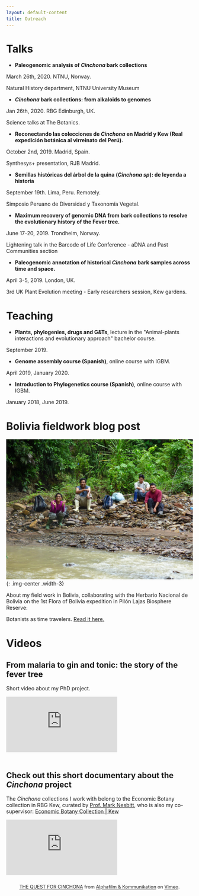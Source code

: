 ```yaml
---
layout: default-content
title: Outreach
---
```


# Talks


* **Paleogenomic analysis of _Cinchona_ bark collections**

March 26th, 2020. NTNU, Norway.

Natural History department, NTNU University Museum

* **_Cinchona_ bark collections: from alkaloids to genomes**

Jan 26th, 2020. RBG Edinburgh, UK.

Science talks at The Botanics.


* **Reconectando las colecciones de _Cinchona_ en Madrid y Kew (Real expedición botánica al virreinato del Perú).**

October 2nd, 2019. Madrid, Spain.

Synthesys+ presentation, RJB Madrid.

* **Semillas históricas del árbol de la quina (_Cinchona sp_): de leyenda a historia**

September 19th. Lima, Peru. Remotely.

Simposio Peruano de Diversidad y Taxonomía Vegetal.


* **Maximum recovery of genomic DNA from bark collections to resolve the evolutionary history of the Fever tree.**

June 17-20, 2019. Trondheim, Norway.

Lightening talk in the Barcode of Life Conference - aDNA and Past Communities section

* **Paleogenomic annotation of historical _Cinchona_ bark samples across time and space.**

April 3-5, 2019. London, UK.

 3rd UK Plant Evolution meeting - Early researchers session, Kew gardens.

# Teaching

* **Plants, phylogenies, drugs and G&Ts**, lecture in the "Animal-plants interactions and evolutionary approach" bachelor course.

September 2019.

* **Genome assembly course (Spanish)**, online course with IGBM.

April 2019, January 2020.

* **Introduction to Phylogenetics course (Spanish)**, online course with IGBM.

January 2018, June 2019.


# Bolivia fieldwork blog post

![](/assets/img/blogpost.jpg){: .img-center .width-3}

About my field work in Bolivia, collaborating with the Herbario Nacional de Bolivia on the 1st Flora of Bolivia expedition in Pilón Lajas Biosphere Reserve:

Botanists as time travelers. [Read it here.](https://www.plantid.uio.no/news-and-events/blog/botanists-as-time-travelers.html)

# Videos

## From malaria to gin and tonic: the story of the fever tree

Short video about my PhD project.

<div class="vidframe__wrapper">
  <div class="vidframe">
    <iframe src="https://www.youtube.com/embed/gcJkzHfSgpA" frameborder="0" allow="accelerometer; autoplay; encrypted-media; gyroscope; picture-in-picture" allowfullscreen></iframe>
  </div>
</div>

<br>

## Check out this short documentary about the _Cinchona_ project

The _Cinchona_ collections I work with belong to the Economic Botany collection in RBG Kew, curated by [Prof. Mark Nesbitt](http://www.marknesbitt.org.uk/), who is also my co-supervisor:
[Economic Botany Collection | Kew](https://www.kew.org/science/collections-and-resources/collections/economic-botany-collection)

<div class="vidframe__wrapper">
  <div class="vidframe">
    <iframe src="https://player.vimeo.com/video/229138364?title=0&byline=0&portrait=0" frameborder="0" webkitallowfullscreen mozallowfullscreen allowfullscreen></iframe>
  </div>
</div>

<p style="text-align: center; margin-top: 20px; transform: scale(0.9)"><a href="https://vimeo.com/229138364">THE QUEST FOR CINCHONA</a> from <a href="https://vimeo.com/user4799651">Alphafilm &amp; Kommunikation</a> on <a href="https://vimeo.com">Vimeo</a>.</p>


